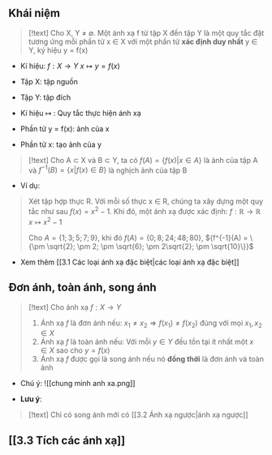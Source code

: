 ## Khái niệm

>[!text]
>Cho X, Y ${\neq}$ ∅. Một ánh xạ f từ tập X đến tập Y là một quy tắc đặt tương ứng mỗi phần tử x ∈ X với một phần tử **xác định duy nhất** y ∈ Y, ký hiệu y = f(x)

- Kí hiệu: ${f : X \rightarrow Y}$
                            ${x\mapsto y = f(x)}$

- Tập X: tập nguồn
- Tập Y: tập đích
- Kí hiệu ${\mapsto}$ : Quy tắc thực hiện ánh xạ
- Phần tử y = f(x): ảnh của x
- Phần tử x: tạo ảnh của y

>[!text]
>Cho A ⊂ X và B ⊂ Y, ta có $f(A) = \{{f(x) | x \in A\}}$ là ảnh của tập A và ${f^{-1}(B) = \{x|f(x)\in B\}}$ là nghịch ảnh của tập B

- Ví dụ:
>Xét tập hợp thực R. Với mỗi số thực x ∈ R, chúng ta xây dựng một quy tắc như sau ${f(x) = x^2 − 1}$. Khi đó, một ánh xạ được xác định: ${f: \mathbb R \rightarrow \mathbb R}$
>                                                                                                                   ${x \mapsto x^2 - 1}$
>
> Cho ${A = \{1; 3; 5; 7; 9\}}$, khi đó ${f(A) = \{0; 8; 24; 48; 80\}}$, ${f^{-1}(A) = \{\pm \sqrt{2}; \pm 2; \pm \sqrt{6}; \pm 2\sqrt{2}; \pm \sqrt{10}\}}$

- Xem thêm [[3.1 Các loại ánh xạ đặc biệt|các loại ánh xạ đặc biệt]]
## Đơn ánh, toàn ánh, song ánh

>[!text]
>Cho ánh xạ ${f: X\rightarrow Y}$ 
>
>1. Ánh xạ $f$ là đơn ánh nếu: ${x_1 \neq x_2 \Rightarrow f(x_1) \neq f(x_2)}$  đúng với mọi ${x_1 , x_2 \in X}$ 
>2. Ánh xạ $f$ là toàn ánh nếu: Với mỗi ${y \in Y}$ đều tồn tại ít nhất một ${x \in X}$ sao cho ${y = f(x)}$
>3. Ánh xạ $f$ được gọi là song ánh nếu nó **đồng thời** là đơn ánh và toàn ánh 

- Chú ý:
![[chung minh anh xa.png]]

- **Lưu ý**:
>[!text]
>Chỉ có song ánh mới có [[3.2 Ánh xạ ngược|ánh xạ ngược]]
## [[3.3 Tích các ánh xạ]]




